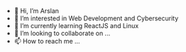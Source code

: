 - 👋 Hi, I’m Arslan
- 👀 I’m interested in Web Development and Cybersecurity
- 🌱 I’m currently learning ReactJS and Linux
- 💞️ I’m looking to collaborate on ...
- 📫 How to reach me ...

<!---
arslanAta/arslanAta is a ✨ special ✨ repository because its `README.md` (this file) appears on your GitHub profile.
You can click the Preview link to take a look at your changes.
--->
